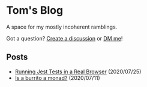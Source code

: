 # Tom's Blog

A space for my mostly incoherent ramblings.

Got a question? [Create a discussion](https://github.com/tom-sherman/blog/discussions/new?category=AMA) or [DM me](https://twitter.com/tomus_sherman)!

## Posts

- [Running Jest Tests in a Real Browser](https://github.com/tom-sherman/blog/blob/master/posts/02-running-jest-tests-in-a-browser.md) (2020/07/25)
- [Is a burrito a monad?](https://github.com/tom-sherman/blog/blob/master/posts/01-is-a-burrito-a-monad.md) (2020/07/11)
